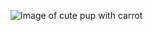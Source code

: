 ![Image of cute pup with carrot](https://datasciencecampus.slack.com/files/URXPSN1RQ/F012ZE64GLA/20200423_112458.jpg)
